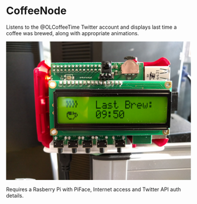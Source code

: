 # CoffeeNode
Listens to the @OLCoffeeTime Twitter account and displays last time a coffee was brewed, along with appropriate animations.

![Coffee Node](IMG_20160223_101932.jpg)

Requires a Rasberry Pi with PiFace, Internet access and Twitter API auth details.

